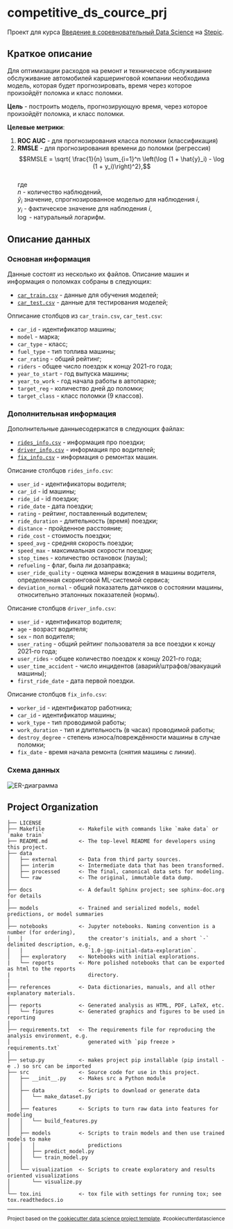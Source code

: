 # competitive_ds_cource_prj

Проект для курса [Введение в соревновательный Data Science](https://stepik.org/course/108888/info) на [Stepic](https://stepik.org/).

## Краткое описание

Для оптимизации расходов на ремонт и техническое обслуживание обслуживание автомобилей каршеринговой компании необходима модель, которая будет прогнозировать, время через которое произойдёт поломка и класс поломки.

**Цель** - построить модель, прогнозирующую время, через которое произойдёт поломка, и класс поломки.

**Целевые метрики**:
1. **ROC AUC** - для прогнозирования класса поломки (классификация)
2. **RMSLE** - для прогнозирования времени до поломки (регрессия)
$$RMSLE = \sqrt{ \frac{1}{n} \sum_{i=1}^n \left(\log (1 + \hat{y}_i) - \log (1 + y_i)\right)^2},$$  
где  
$n$ - количество наблюдений,  
$\hat{y}_i$ значение, спрогнозированное моделью для наблюдения $i$,  
$y_i$ - фактическое значение для наблюдения $i$,  
$\log$ - натуральный логарифм.

## Описание данных

### Основная информация

Данные состоят из несколько их файлов. Описание машин и информация о поломках собраны в следующих:
- [`car_train.csv`](https://raw.githubusercontent.com/a-milenkin/Competitive_Data_Science/main/data/car_train.csv) - данные для обучения моделей;
- [`car_test.csv`](https://raw.githubusercontent.com/a-milenkin/Competitive_Data_Science/main/data/car_test.csv) - данные для тестирования моделей;

Опписание столбцов из `car_train.csv`, `car_test.csv`:
- `car_id` - идентификатор машины;
- `model` - марка;
- `car_type` - класс;
- `fuel_type` - тип топлива машины;
- `car_rating` - общий рейтинг;
- `riders` - общее число поездок к концу 2021-го года;
- `year_to_start` - год выпуска машины;
- `year_to_work` - год начала работы в автопарке;
- `target_reg` - количество дней до поломки;
- `target_class` - класс поломки (9 классов).

### Дополнительная информация

Дополнительные данныесодержатся в следующих файлах:
- [`rides_info.csv`](https://raw.githubusercontent.com/a-milenkin/Competitive_Data_Science/main/data/rides_info.csv) - информация про поездки;
- [`driver_info.csv`](https://raw.githubusercontent.com/a-milenkin/Competitive_Data_Science/main/data/driver_info.csv) - информация про водителей;
- [`fix_info.csv`](https://raw.githubusercontent.com/a-milenkin/Competitive_Data_Science/main/data/fix_info.csv) - информация о ремонтах машин.

Описание столбцов `rides_info.csv`:
- `user_id` - идентификаторы водителя;
- `car_id` - id машины;
- `ride_id` - id поездки;
- `ride_date` - дата поездки;
- `rating` - рейтинг, поставленный водителем;
- `ride_duration` - длительность (время) поездки; 
- `distance` - пройденное расстояние;
- `ride_cost` - стоимость поездки;
- `speed_avg` - средняя скорость поездки;
- `speed_max` - максимальная скорости поездки;
- `stop_times` - количество остановок (паузы);
- `refueling` - флаг, была ли дозаправка;
- `user_ride_quality` - оценка манеры вождения в машины водителя, определенная скоринговой ML-системой сервиса;
- `deviation_normal` - общий показатель датчиков о состоянии машины, относительно эталонных показателей (нормы). 

Описание столбцов `driver_info.csv`:
- `user_id` - идентификатор водителя;
- `age` - возраст водителя;
- `sex` - пол водителя;
- `user_rating` - общий рейтинг пользователя за все поездки к концу 2021-го года;
- `user_rides` - общее количество поездок к концу 2021-го года;
- `user_time_accident` - число инцидентов (аварий/штрафов/эвакуаций машины);  
- `first_ride_date` - дата первой поездки.

Описание столбцов `fix_info.csv`:
- `worker_id` - идентификатор работника;
- `car_id` - идентификатор машины;
- `work_type` - тип проводимой работы;
- `work_duration` - тип и длительность (в часах) проводимой работы;
- `destroy_degree` - степень износа/повреждённости машины в случае поломки;
- `fix_date` - время начала ремонта (снятия машины с линии).
  
### Схема данных

![ER-диаграмма]('./reports/figures/er_diag.svg')

## Project Organization

    ├── LICENSE
    ├── Makefile           <- Makefile with commands like `make data` or `make train`
    ├── README.md          <- The top-level README for developers using this project.
    ├── data
    │   ├── external       <- Data from third party sources.
    │   ├── interim        <- Intermediate data that has been transformed.
    │   ├── processed      <- The final, canonical data sets for modeling.
    │   └── raw            <- The original, immutable data dump.
    │
    ├── docs               <- A default Sphinx project; see sphinx-doc.org for details
    │
    ├── models             <- Trained and serialized models, model predictions, or model summaries
    │
    ├── notebooks          <- Jupyter notebooks. Naming convention is a number (for ordering),
    │   |                     the creator's initials, and a short `-` delimited description, e.g.
    │   |                     `1.0-jqp-initial-data-exploration`.
    │   ├── exploratory    <- Notebooks with initial explorations.
    |   └── reports        <- More polished notebooks that can be exported as html to the reports
    |                         directory.
    |
    ├── references         <- Data dictionaries, manuals, and all other explanatory materials.
    │
    ├── reports            <- Generated analysis as HTML, PDF, LaTeX, etc.
    │   └── figures        <- Generated graphics and figures to be used in reporting
    │
    ├── requirements.txt   <- The requirements file for reproducing the analysis environment, e.g.
    │                         generated with `pip freeze > requirements.txt`
    │
    ├── setup.py           <- makes project pip installable (pip install -e .) so src can be imported
    ├── src                <- Source code for use in this project.
    │   ├── __init__.py    <- Makes src a Python module
    │   │
    │   ├── data           <- Scripts to download or generate data
    │   │   └── make_dataset.py
    │   │
    │   ├── features       <- Scripts to turn raw data into features for modeling
    │   │   └── build_features.py
    │   │
    │   ├── models         <- Scripts to train models and then use trained models to make
    │   │   │                 predictions
    │   │   ├── predict_model.py
    │   │   └── train_model.py
    │   │
    │   └── visualization  <- Scripts to create exploratory and results oriented visualizations
    │       └── visualize.py
    │
    └── tox.ini            <- tox file with settings for running tox; see tox.readthedocs.io


--------

<p><small>Project based on the <a target="_blank" href="https://drivendata.github.io/cookiecutter-data-science/">cookiecutter data science project template</a>. #cookiecutterdatascience</small></p>
